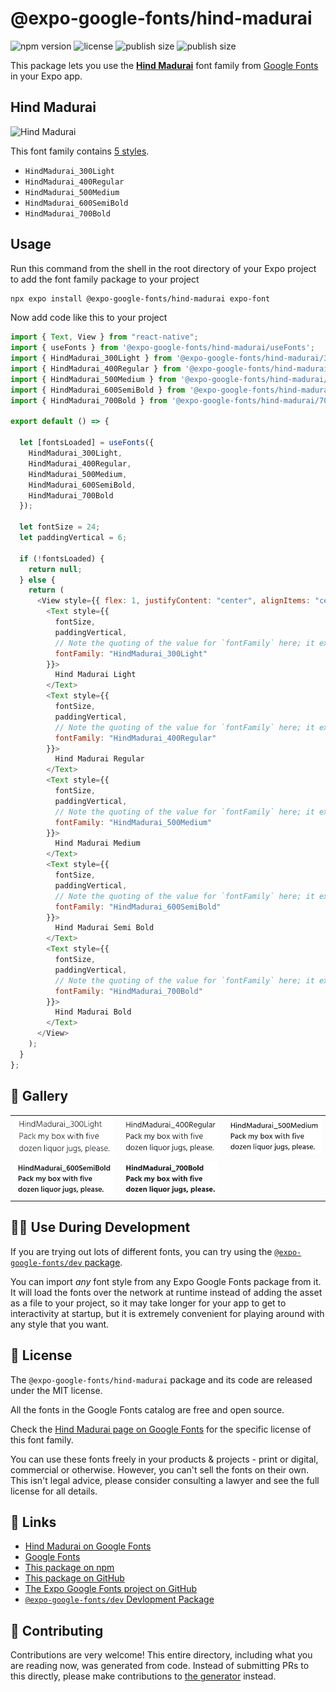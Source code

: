 # @expo-google-fonts/hind-madurai

![npm version](https://flat.badgen.net/npm/v/@expo-google-fonts/hind-madurai)
![license](https://flat.badgen.net/github/license/expo/google-fonts)
![publish size](https://flat.badgen.net/packagephobia/install/@expo-google-fonts/hind-madurai)
![publish size](https://flat.badgen.net/packagephobia/publish/@expo-google-fonts/hind-madurai)

This package lets you use the [**Hind Madurai**](https://fonts.google.com/specimen/Hind+Madurai) font family from [Google Fonts](https://fonts.google.com/) in your Expo app.

## Hind Madurai

![Hind Madurai](./font-family.png)

This font family contains [5 styles](#-gallery).

- `HindMadurai_300Light`
- `HindMadurai_400Regular`
- `HindMadurai_500Medium`
- `HindMadurai_600SemiBold`
- `HindMadurai_700Bold`

## Usage

Run this command from the shell in the root directory of your Expo project to add the font family package to your project

```sh
npx expo install @expo-google-fonts/hind-madurai expo-font
```

Now add code like this to your project

```js
import { Text, View } from "react-native";
import { useFonts } from '@expo-google-fonts/hind-madurai/useFonts';
import { HindMadurai_300Light } from '@expo-google-fonts/hind-madurai/300Light';
import { HindMadurai_400Regular } from '@expo-google-fonts/hind-madurai/400Regular';
import { HindMadurai_500Medium } from '@expo-google-fonts/hind-madurai/500Medium';
import { HindMadurai_600SemiBold } from '@expo-google-fonts/hind-madurai/600SemiBold';
import { HindMadurai_700Bold } from '@expo-google-fonts/hind-madurai/700Bold';

export default () => {

  let [fontsLoaded] = useFonts({
    HindMadurai_300Light, 
    HindMadurai_400Regular, 
    HindMadurai_500Medium, 
    HindMadurai_600SemiBold, 
    HindMadurai_700Bold
  });

  let fontSize = 24;
  let paddingVertical = 6;

  if (!fontsLoaded) {
    return null;
  } else {
    return (
      <View style={{ flex: 1, justifyContent: "center", alignItems: "center" }}>
        <Text style={{
          fontSize,
          paddingVertical,
          // Note the quoting of the value for `fontFamily` here; it expects a string!
          fontFamily: "HindMadurai_300Light"
        }}>
          Hind Madurai Light
        </Text>
        <Text style={{
          fontSize,
          paddingVertical,
          // Note the quoting of the value for `fontFamily` here; it expects a string!
          fontFamily: "HindMadurai_400Regular"
        }}>
          Hind Madurai Regular
        </Text>
        <Text style={{
          fontSize,
          paddingVertical,
          // Note the quoting of the value for `fontFamily` here; it expects a string!
          fontFamily: "HindMadurai_500Medium"
        }}>
          Hind Madurai Medium
        </Text>
        <Text style={{
          fontSize,
          paddingVertical,
          // Note the quoting of the value for `fontFamily` here; it expects a string!
          fontFamily: "HindMadurai_600SemiBold"
        }}>
          Hind Madurai Semi Bold
        </Text>
        <Text style={{
          fontSize,
          paddingVertical,
          // Note the quoting of the value for `fontFamily` here; it expects a string!
          fontFamily: "HindMadurai_700Bold"
        }}>
          Hind Madurai Bold
        </Text>
      </View>
    );
  }
};
```

## 🔡 Gallery


||||
|-|-|-|
|![HindMadurai_300Light](./300Light/HindMadurai_300Light.ttf.png)|![HindMadurai_400Regular](./400Regular/HindMadurai_400Regular.ttf.png)|![HindMadurai_500Medium](./500Medium/HindMadurai_500Medium.ttf.png)||
|![HindMadurai_600SemiBold](./600SemiBold/HindMadurai_600SemiBold.ttf.png)|![HindMadurai_700Bold](./700Bold/HindMadurai_700Bold.ttf.png)|||


## 👩‍💻 Use During Development

If you are trying out lots of different fonts, you can try using the [`@expo-google-fonts/dev` package](https://github.com/expo/google-fonts/tree/master/font-packages/dev#readme).

You can import _any_ font style from any Expo Google Fonts package from it. It will load the fonts over the network at runtime instead of adding the asset as a file to your project, so it may take longer for your app to get to interactivity at startup, but it is extremely convenient for playing around with any style that you want.


## 📖 License

The `@expo-google-fonts/hind-madurai` package and its code are released under the MIT license.

All the fonts in the Google Fonts catalog are free and open source.

Check the [Hind Madurai page on Google Fonts](https://fonts.google.com/specimen/Hind+Madurai) for the specific license of this font family.

You can use these fonts freely in your products & projects - print or digital, commercial or otherwise. However, you can't sell the fonts on their own. This isn't legal advice, please consider consulting a lawyer and see the full license for all details.

## 🔗 Links

- [Hind Madurai on Google Fonts](https://fonts.google.com/specimen/Hind+Madurai)
- [Google Fonts](https://fonts.google.com/)
- [This package on npm](https://www.npmjs.com/package/@expo-google-fonts/hind-madurai)
- [This package on GitHub](https://github.com/expo/google-fonts/tree/master/font-packages/hind-madurai)
- [The Expo Google Fonts project on GitHub](https://github.com/expo/google-fonts)
- [`@expo-google-fonts/dev` Devlopment Package](https://github.com/expo/google-fonts/tree/master/font-packages/dev)

## 🤝 Contributing

Contributions are very welcome! This entire directory, including what you are reading now, was generated from code. Instead of submitting PRs to this directly, please make contributions to [the generator](https://github.com/expo/google-fonts/tree/master/packages/generator) instead.
